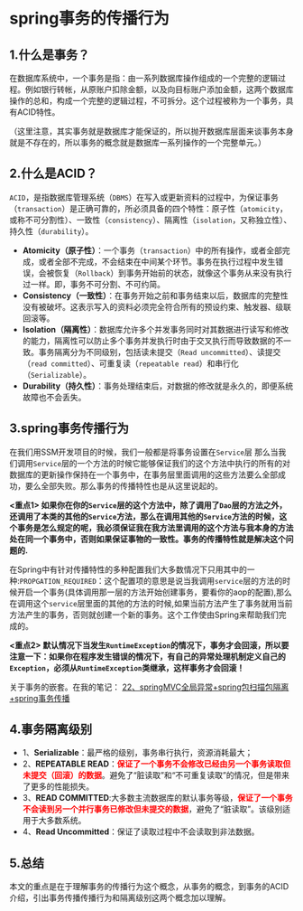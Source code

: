 # spring事务的传播行为

## 1.什么是事务？

在数据库系统中，一个事务是指：由一系列数据库操作组成的一个完整的逻辑过程。例如银行转帐，从原账户扣除金额，以及向目标账户添加金额，这两个数据库操作的总和，构成一个完整的逻辑过程，不可拆分。这个过程被称为一个事务，具有ACID特性。

（这里注意，其实事务就是数据库才能保证的，所以抛开数据库层面来谈事务本身就是不存在的，所以事务的概念就是数据库一系列操作的一个完整单元。）

## 2.什么是ACID？

`ACID`，是指数据库管理系统（`DBMS`）在写入或更新资料的过程中，为保证事务（`transaction`）是正确可靠的，所必须具备的四个特性：原子性（`atomicity`，或称不可分割性）、一致性（`consistency`）、隔离性（`isolation`，又称独立性）、持久性（`durability`）。


* <b>Atomicity（原子性）</b>：一个事务（`transaction`）中的所有操作，或者全部完成，或者全部不完成，不会结束在中间某个环节。事务在执行过程中发生错误，会被恢复（`Rollback`）到事务开始前的状态，就像这个事务从来没有执行过一样。即，事务不可分割、不可约简。
* <b>Consistency（一致性）</b>：在事务开始之前和事务结束以后，数据库的完整性没有被破坏。这表示写入的资料必须完全符合所有的预设约束、触发器、级联回滚等。
* <b>Isolation（隔离性）</b>：数据库允许多个并发事务同时对其数据进行读写和修改的能力，隔离性可以防止多个事务并发执行时由于交叉执行而导致数据的不一致。事务隔离分为不同级别，包括读未提交（`Read uncommitted`）、读提交（`read committed`）、可重复读（`repeatable read`）和串行化（`Serializable`）。
* <b>Durability（持久性）</b>：事务处理结束后，对数据的修改就是永久的，即便系统故障也不会丢失。

## 3.spring事务传播行为

在我们用SSM开发项目的时候，我们一般都是将事务设置在`Service`层 那么当我们调用`Service`层的一个方法的时候它能够保证我们的这个方法中执行的所有的对数据库的更新操作保持在一个事务中，在事务层里面调用的这些方法要么全部成功，要么全部失败。那么事务的传播特性也是从这里说起的。 

**<重点1> 如果你在你的`Service`层的这个方法中，除了调用了`Dao`层的方法之外，还调用了本类的其他的`Service`方法，那么在调用其他的`Service`方法的时候，这个事务是怎么规定的呢，我必须保证我在我方法里调用的这个方法与我本身的方法处在同一个事务中，否则如果保证事物的一致性。事务的传播特性就是解决这个问题的.**

在Spring中有针对传播特性的多种配置我们大多数情况下只用其中的一种:`PROPGATION_REQUIRED`：这个配置项的意思是说当我调用`service`层的方法的时候开启一个事务(具体调用那一层的方法开始创建事务，要看你的aop的配置),那么在调用这个`service`层里面的其他的方法的时候,如果当前方法产生了事务就用当前方法产生的事务，否则就创建一个新的事务。这个工作使由Spring来帮助我们完成的。 


**<重点2> 默认情况下当发生`RuntimeException`的情况下，事务才会回滚，所以要注意一下：如果你在程序发生错误的情况下，有自己的异常处理机制定义自己的`Exception`，必须从`RuntimeException`类继承，这样事务才会回滚！**

关于事务的嵌套。在我的笔记：
[22、springMVC全局异常+spring包扫描包隔离+spring事务传播](https://sunweiguo.github.io/2018/07/21/22%E3%80%81springMVC%E5%85%A8%E5%B1%80%E5%BC%82%E5%B8%B8+spring%E5%8C%85%E6%89%AB%E6%8F%8F%E5%8C%85%E9%9A%94%E7%A6%BB+spring%E4%BA%8B%E5%8A%A1%E4%BC%A0%E6%92%AD/)

## 4.事务隔离级别

* 1、**Serializable**：最严格的级别，事务串行执行，资源消耗最大；
* 2、**REPEATABLE READ**：**<font color="red">保证了一个事务不会修改已经由另一个事务读取但未提交（回滚）的数据</font>**。避免了“脏读取”和“不可重复读取”的情况，但是带来了更多的性能损失。
* 3、**READ COMMITTED**:大多数主流数据库的默认事务等级，**<font color="red">保证了一个事务不会读到另一个并行事务已修改但未提交的数据</font>**，避免了“脏读取”。该级别适用于大多数系统。
* 4、**Read Uncommitted**：保证了读取过程中不会读取到非法数据。

## 5.总结

本文的重点是在于理解事务的传播行为这个概念，从事务的概念，到事务的ACID介绍，引出事务传播传播行为和隔离级别这两个概念加以理解。